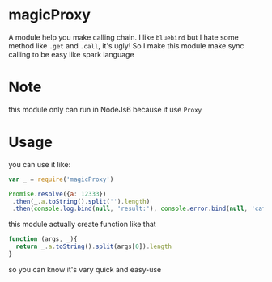 # magicProxy
A module help you make calling chain.
I like `bluebird` but I hate some method like `.get` and `.call`, it's ugly!
So I make this module make sync calling to be easy like spark language


# Note
this module only can run in NodeJs6 because it use `Proxy`


# Usage
you can use it like:

```javascript
var _ = require('magicProxy')

Promise.resolve({a: 12333})
 .then(_.a.toString().split('').length)
 .then(console.log.bind(null, 'result:'), console.error.bind(null, 'catch error:'));
```

this module actually create function like that

```javascript
function (args, _){
  return _.a.toString().split(args[0]).length
}
```
so you can know it's vary quick and easy-use